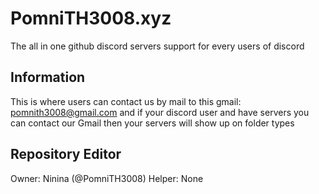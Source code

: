 # PomniTH3008.xyz​

The​ all in one github discord servers support for every users of discord

## Information
This is where users can contact us by mail to this gmail: pomnith3008@gmail.com and if your discord user and have servers you can contact our Gmail then your servers will show up on folder types

## Repository Editor
Owner: Ninina (@PomniTH3008)
Helper: None
